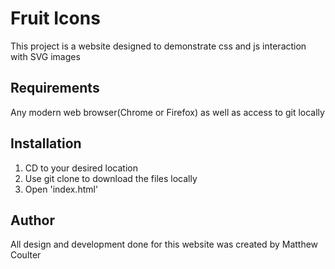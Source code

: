 # Fruit Icons 

This project is a website designed to demonstrate css and js interaction with SVG images 

## Requirements 

Any modern web browser(Chrome or Firefox) as well as access to git locally 

## Installation
1. CD to your desired location
2. Use git clone to download the files locally
3. Open 'index.html'

## Author
All design and development done for this website was created by Matthew Coulter
